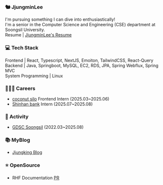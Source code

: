 ### 🐿️ JjungminLee 
I'm pursuing something I can dive into enthusiastically!  
I'm a senior in the Computer Science and Engineering (CSE) department at Soongsil University.  
Resume | [JjungminLee's Resume](https://swamp-open-7fc.notion.site/Jungmin-Lee-1f06e596c2268079805becff32fcaf78)

### 💻 Tech Stack
Frontend  | React, Typescript, NextJS, Emoiton, TailwindCSS, React-Query    
Backend | Java, Springboot, MySQL, EC2, RDS, JPA, Spring Webflux, Spring MVC  
System Programming | Linux

### 👩🏻‍🎨 Careers
- [coconut silo](https://www.coconutsilo.com/ )   Frontend Intern (2025.03~2025.06)
- [Shinhan bank](https://bank.shinhan.com/rib/easy/index.jsp#211800000000) Intern (2025.07~2025.08)
  
### 💖 Activity
- [GDSC Soongsil](https://gdscsoongsil.pages.dev/) (2022.03~2025.08)

### 📚 MyBlog
- [Jjungking Blog](https://dnpfzja2.tistory.com/)
### ⭐️ OpenSource
- RHF Documentation [PR](https://github.com/react-hook-form/documentation/pull/1134)



